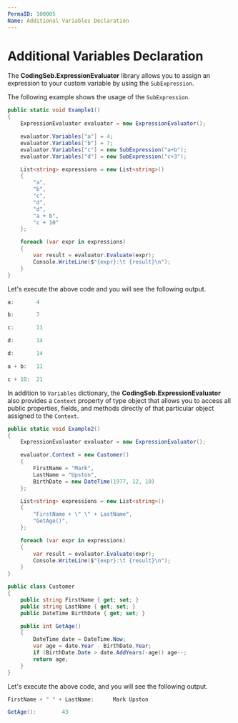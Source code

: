 ```yaml
---
PermaID: 100005
Name: Additional Variables Declaration
---
```


# Additional Variables Declaration

The **CodingSeb.ExpressionEvaluator** library allows you to assign an expression to your custom variable by using the `SubExpression`.

The following example shows the usage of the `SubExpression`.

```csharp
public static void Example1()
{
	ExpressionEvaluator evaluator = new ExpressionEvaluator();

	evaluator.Variables["a"] = 4;
	evaluator.Variables["b"] = 7;
	evaluator.Variables["c"] = new SubExpression("a+b");
	evaluator.Variables["d"] = new SubExpression("c+3");

	List<string> expressions = new List<string>()
	{
		"a",
		"b",
		"c",
		"d",
		"d",
		"a + b",
		"c + 10"
	};

	foreach (var expr in expressions)
	{
		var result = evaluator.Evaluate(expr);
		Console.WriteLine($"{expr}:\t {result}\n");
	}
}
```

Let's execute the above code and you will see the following output.

```csharp
a:       4

b:       7

c:       11

d:       14

d:       14

a + b:   11

c + 10:  21
```

In addition to `Variables` dictionary, the **CodingSeb.ExpressionEvaluator** also provides a `Context` property of type object that allows you to access all public properties, fields, and methods directly of that particular object assigned to the `Context`.

```csharp
public static void Example2()
{
	ExpressionEvaluator evaluator = new ExpressionEvaluator();

	evaluator.Context = new Customer()
	{
		FirstName = "Mark",
		LastName = "Upston",
		BirthDate = new DateTime(1977, 12, 10)
	};

	List<string> expressions = new List<string>()
	{
		"FirstName + \" \" + LastName",
		"GetAge()",
	};

	foreach (var expr in expressions)
	{
		var result = evaluator.Evaluate(expr);
		Console.WriteLine($"{expr}:\t {result}\n");
	}
}

public class Customer
{
	public string FirstName { get; set; }
	public string LastName { get; set; }
	public DateTime BirthDate { get; set; }

	public int GetAge()
	{
		DateTime date = DateTime.Now;
		var age = date.Year - BirthDate.Year;
		if (BirthDate.Date > date.AddYears(-age)) age--;
		return age;
	}
}
```

Let's execute the above code, and you will see the following output.

```csharp
FirstName + " " + LastName:      Mark Upston

GetAge():        43
```
